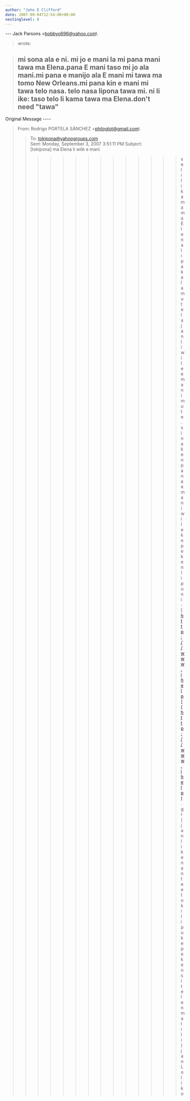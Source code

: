 ```yaml
---
author: "John E Clifford"
date: 2007-09-04T12:54:00+00:00
nestinglevel: 0
---
```

\---
 Jack Parsons <[bobbyo696@yahoo.com](mailto://bobbyo696@yahoo.com)\
> wrote:

> mi sona ala e ni. mi jo e mani la mi pana mani tawa ma Elena.pana E mani taso mi jo ala mani.mi pana e manijo ala E mani
> mi tawa ma tomo New Orleans.mi pana kin e mani mi tawa telo nasa. telo nasa lipona tawa mi. ni
> li ike: taso telo li kama tawa ma Elena.don't need "tawa"
> -----
 Original Message ----

> From: Rodrigo PORTELA SÁNCHEZ <[philoglot@gmail.com](mailto://philoglot@gmail.com)\
>> To: [tokipona@yahoogroups.com](mailto://tokipona@yahoogroups.com)\
> Sent: Monday, September 3, 2007 3:51:11 PM
> Subject: \[tokipona\] ma Elena li wile e mani
>>>>>>>>>>>>>> seli li kama ma Elena li pakala mute la jan li wile e mani mute.sina
>> ken pana e mani wile kepeken lipu ni:
>>>> [http://www.ihelp](http://www.ihelp). gr
>> (jan li ken ante e toki lipu kepeken sitelen ma lili)
>>>> jan Loliko
>>>>>>>>>>>>> <!--

>> #ygrp-mkp{
> border:1px solid #d8d8d8;font-family:Arial;margin:14px 0px;padding:0px 14px;}
> #ygrp-mkp hr{
> border:1px solid #d8d8d8;}
> #ygrp-mkp #hd{
> color:#628c2a;font-size:85%;font-weight:bold;line-height:122%;margin:10px0px;}
> #ygrp-mkp #ads{
> margin-bottom:10px;}
> #ygrp-mkp .ad{
> padding:0 0;}
> #ygrp-mkp .ad a{
> color:#0000ff;text-decoration:none;}
> --

>>>>> <!--

>> #ygrp-sponsor #ygrp-lc{
> font-family:Arial;}
> #ygrp-sponsor #ygrp-lc #hd{
> margin:10px 0px;font-weight:bold;font-size:78%;line-height:122%;}
> #ygrp-sponsor #ygrp-lc .ad{
> margin-bottom:10px;padding:0 0;}
> --

>>>>> <!--

>> #ygrp-mlmsg {font-size:13px;font-family:arial, helvetica, clean, sans-serif;}
> #ygrp-mlmsg table {font-size:inherit;font:100%;}
> #ygrp-mlmsg select, input, textarea {font:99% arial, helvetica, clean,sans-serif;}
> #ygrp-mlmsg pre, code {font:115% monospace;}
> #ygrp-mlmsg \* {line-height:1.22em;}
> #ygrp-text{
> font-family:Georgia;
> }
> #ygrp-text p{
> margin:0 0 1em 0;}
> #ygrp-tpmsgs{
> font-family:Arial;
> clear:both;}
> #ygrp-vitnav{
> padding-top:10px;font-family:Verdana;font-size:77%;margin:0;}
> #ygrp-vitnav a{
> padding:0 1px;}
> #ygrp-actbar{
> clear:both;margin:25px 0;white-space:nowrap;color:#666;text-align:right;}
> #ygrp-actbar .left{
> float:left;white-space:nowrap;}
> .bld{font-weight:bold;}
> #ygrp-grft{
> font-family:Verdana;font-size:77%;padding:15px 0;}
> #ygrp-ft{
> font-family:verdana;font-size:77%;border-top:1px solid #666;
> padding:5px 0;
> }
> #ygrp-mlmsg #logo{
> padding-bottom:10px;}
>> #ygrp-vital{
> background-color:#e0ecee;margin-bottom:20px;padding:2px 0 8px 8px;}
> #ygrp-vital #vithd{
>font-size:77%;font-family:Verdana;font-weight:bold;color:#333;text-transform:upp\\ercase;}
> #ygrp-vital ul{
> padding:0;margin:2px 0;}
> #ygrp-vital ul li{
> list-style-type:none;clear:both;border:1px solid #e0ecee;
> }
> #ygrp-vital ul li .ct{
>font-weight:bold;color:#ff7900;float:right;width:2em;text-align:right;padding-ri\\ght:.5em;}
> #ygrp-vital ul li .cat{
> font-weight:bold;}
> #ygrp-vital a{
> text-decoration:none;}
>> #ygrp-vital a:hover{
> text-decoration:underline;}
>> #ygrp-sponsor #hd{
> color:#999;font-size:77%;}
> #ygrp-sponsor #ov{
> padding:6px 13px;background-color:#e0ecee;margin-bottom:20px;}
> #ygrp-sponsor #ov ul{
> padding:0 0 0 8px;margin:0;}
> #ygrp-sponsor #ov li{
> list-style-type:square;padding:6px 0;font-size:77%;}
> #ygrp-sponsor #ov li a{
> text-decoration:none;font-size:130%;}
> #ygrp-sponsor #nc{
> background-color:#eee;margin-bottom:20px;padding:0 8px;}
> #ygrp-sponsor .ad{
> padding:8px 0;}
> #ygrp-sponsor .ad #hd1{
>font-family:Arial;font-weight:bold;color:#628c2a;font-size:100%;line-height:122%\\;}
> #ygrp-sponsor .ad a{
> text-decoration:none;}
> #ygrp-sponsor .ad a:hover{
> text-decoration:underline;}
> #ygrp-sponsor .ad p{
> margin:0;}
> o{font-size:0;}
> .MsoNormal{
> margin:0 0 0 0;}
> #ygrp-text tt{
> font-size:120%;}
> blockquote{margin:0 0 0 4px;}
> .replbq{margin:4;}
> --

>>>>>>>>>>>\_\_\_\_\_\_\_\_\_\_\_\_\_\_\_\_\_\_\_\_\_\_\_\_\_\_\_\_\_\_\_\_\_\_\_\_\_\_\_\_\_\_\_\_\_\_\_\_\_\_\_\_\_\_\_\_\_\_\_\_\_\_\_\_\_\_\_\_\_\_\_\_\_\_\_\_\_\_\_\_\\\_\_\_\_
> Pinpoint customers who are looking for what you sell.
> [http://searchmarketing.yahoo.com/](http://searchmarketing.yahoo.com/)